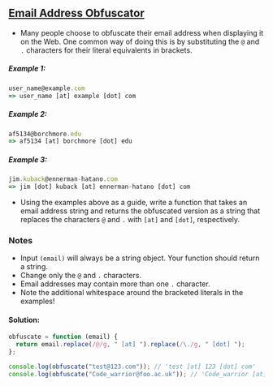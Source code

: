 ## [Email Address Obfuscator](https://www.codewars.com/kata/562d8d4c434582007300004e/javascript)

- Many people choose to obfuscate their email address when displaying it on the Web. One common way of doing this is by substituting the `@` and `.` characters for their literal equivalents in brackets.

##### Example 1:

```js
user_name@example.com
=> user_name [at] example [dot] com
```
##### Example 2:

```js
af5134@borchmore.edu
=> af5134 [at] borchmore [dot] edu
```
##### Example 3:

```js
jim.kuback@ennerman-hatano.com
=> jim [dot] kuback [at] ennerman-hatano [dot] com
```

- Using the examples above as a guide, write a function that takes an email address string and returns the obfuscated version as a string that replaces the characters `@` and `.` with `[at]` and `[dot]`, respectively.

### Notes

- Input `(email)` will always be a string object. Your function should return a string.
- Change only the `@` and `.` characters.
- Email addresses may contain more than one `.` character.
- Note the additional whitespace around the bracketed literals in the examples!

#### Solution:

```js
obfuscate = function (email) {
  return email.replace(/@/g, " [at] ").replace(/\./g, " [dot] ");
};

console.log(obfuscate("test@123.com")); // 'test [at] 123 [dot] com'
console.log(obfuscate("Code_warrior@foo.ac.uk")); // 'Code_warrior [at] foo [dot] ac [dot] uk'
```
